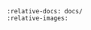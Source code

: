 <!-- markdownlint-disable MD041 -->
```{include} ../AUTHORS.md
:relative-docs: docs/
:relative-images:
```
